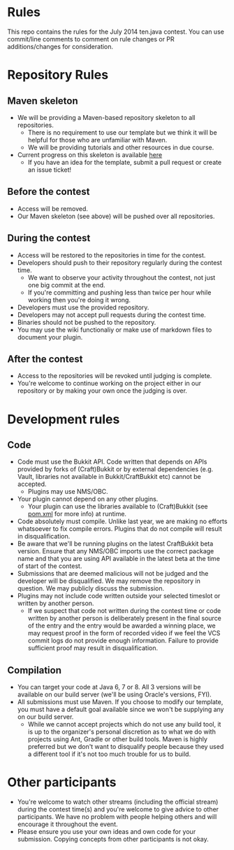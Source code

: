 Rules
==============


This repo contains the rules for the July 2014 ten.java contest. You can use commit/line comments to comment on rule changes or PR additions/changes for consideration.

Repository Rules
================

Maven skeleton
--------------

* We will be providing a Maven-based repository skeleton to all repositories.
  * There is no requirement to use our template but we think it will be helpful for those who are unfamiliar with Maven.   
  * We will be providing tutorials and other resources in due course.
* Current progress on this skeleton is available [here](https://github.com/tenjava/repository-template)
  * If you have an idea for the template, submit a pull request or create an issue ticket!

Before the contest
------------------

* Access will be removed.
* Our Maven skeleton (see above) will be pushed over all repositories.

During the contest
------------------

* Access will be restored to the repositories in time for the contest.
* Developers should push to their repository regularly during the contest time.
  * We want to observe your activity throughout the contest, not just one big commit at the end. 
  * If you're committing and pushing less than twice per hour while working then you're doing it wrong.
* Developers must use the provided repository.
* Developers may not accept pull requests during the contest time.
* Binaries should not be pushed to the repository.
* You may use the wiki functionaliy or make use of markdown files to document your plugin.

After the contest
-----------------
* Access to the repositories will be revoked until judging is complete.
* You're welcome to continue working on the project either in our repository or by making your own once the judging is over.


Development rules
=================

Code
----

* Code must use the Bukkit API. Code written that depends on APIs provided by forks of (Craft)Bukkit or by external dependencies (e.g. Vault, libraries not available in Bukkit/CraftBukkit etc) cannot be accepted.
  * Plugins may use NMS/OBC.
* Your plugin cannot depend on any other plugins.
  * Your plugin can use the libraries available to (Craft)Bukkit (see [pom.xml](https://github.com/Bukkit/CraftBukkit/blob/master/pom.xml#L54) for more info) at runtime.
* Code absolutely must compile. Unlike last year, we are making no efforts whatsoever to fix compile errors. Plugins that do not compile will result in disqualification.
* Be aware that we'll be running plugins on the latest CraftBukkit beta version. Ensure that any NMS/OBC imports use the correct package name and that you are using API available in the latest beta at the time of start of the contest.
* Submissions that are deemed malicious will not be judged and the developer will be disqualified. We may remove the repository in question. We may publicly discuss the submission.
* Plugins may not include code written outside your selected timeslot or written by another person.
  * If we suspect that code not written during the contest time or code written by another person is deliberately present in the final source of the entry and the entry would be awarded a winning place, we may request proof in the form of recorded video if we feel the VCS commit logs do not provide enough information. Failure to provide sufficient proof may result in disqualification.

Compilation
-----------

* You can target your code at Java 6, 7 or 8. All 3 versions will be available on our build server (we'll be using Oracle's versions, FYI).
* All submissions must use Maven. If you choose to modify our template, you must have a default goal available since we won't be supplying any on our build server.
  * While we cannot accept projects which do not use any build tool, it is up to the organizer's personal discretion as to what we do with projects using Ant, Gradle or other build tools. Maven is highly preferred but we don't want to disqualify people because they used a different tool if it's not too much trouble for us to build.

Other participants
==================

* You're welcome to watch other streams (including the official stream) during the contest time(s) and you're welcome to give advice to other participants. We have no problem with people helping others and will encourage it throughout the event.
* Please ensure you use your own ideas and own code for your submission. Copying concepts from other participants is not okay.
